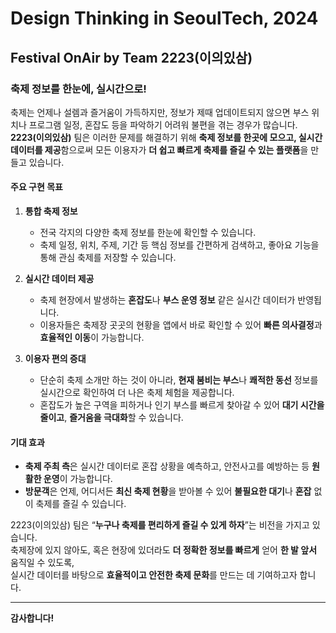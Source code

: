 # Design Thinking in SeoulTech, 2024

## Festival OnAir by Team 2223(이의있삼)

### 축제 정보를 한눈에, 실시간으로!

축제는 언제나 설렘과 즐거움이 가득하지만, 정보가 제때 업데이트되지 않으면 부스 위치나 프로그램 일정, 혼잡도 등을 파악하기 어려워 불편을 겪는 경우가 많습니다. **2223(이의있삼)** 팀은 이러한 문제를 해결하기 위해 **축제 정보를 한곳에 모으고, 실시간 데이터를 제공**함으로써 모든 이용자가 **더 쉽고 빠르게 축제를 즐길 수 있는 플랫폼**을 만들고 있습니다.

#### 주요 구현 목표

1. **통합 축제 정보**  
   - 전국 각지의 다양한 축제 정보를 한눈에 확인할 수 있습니다.  
   - 축제 일정, 위치, 주제, 기간 등 핵심 정보를 간편하게 검색하고, 좋아요 기능을 통해 관심 축제를 저장할 수 있습니다.

2. **실시간 데이터 제공**  
   - 축제 현장에서 발생하는 **혼잡도**나 **부스 운영 정보** 같은 실시간 데이터가 반영됩니다.  
   - 이용자들은 축제장 곳곳의 현황을 앱에서 바로 확인할 수 있어 **빠른 의사결정**과 **효율적인 이동**이 가능합니다.

3. **이용자 편의 증대**  
   - 단순히 축제 소개만 하는 것이 아니라, **현재 붐비는 부스**나 **쾌적한 동선** 정보를 실시간으로 확인하여 더 나은 축제 체험을 제공합니다.  
   - 혼잡도가 높은 구역을 피하거나 인기 부스를 빠르게 찾아갈 수 있어 **대기 시간을 줄이고**, **즐거움을 극대화**할 수 있습니다.

#### 기대 효과

- **축제 주최 측**은 실시간 데이터로 혼잡 상황을 예측하고, 안전사고를 예방하는 등 **원활한 운영**이 가능합니다.  
- **방문객**은 언제, 어디서든 **최신 축제 현황**을 받아볼 수 있어 **불필요한 대기**나 **혼잡** 없이 축제를 즐길 수 있습니다.


2223(이의있삼) 팀은 “**누구나 축제를 편리하게 즐길 수 있게 하자**”는 비전을 가지고 있습니다.  
축제장에 있지 않아도, 혹은 현장에 있더라도 **더 정확한 정보를 빠르게** 얻어 **한 발 앞서** 움직일 수 있도록,  
실시간 데이터를 바탕으로 **효율적이고 안전한 축제 문화**를 만드는 데 기여하고자 합니다.

---

**감사합니다!**  
